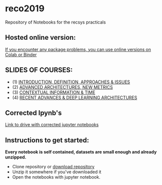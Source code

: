 # reco2019
Repository of Notebooks for the recsys practicals

## Hosted online version:

[If you encounter any package problems, you can use online versions on Colab or Binder](https://github.com/cedias/rs2019-online)

## SLIDES OF COURSES:

- (1) [INTRODUCTION, DEFINITION, APPROACHES & ISSUES](https://drive.google.com/open?id=0B5HWSvDb1DnebVJ0cWM1cU1renlGQUpDbVFvdzJFc0U0SHJF)
- (2) [ADVANCED ARCHITECTURES, NEW METRICS](https://drive.google.com/open?id=0B5HWSvDb1Dneekl1ampFc3MxYWxPWVQxQ3llTE5hcEJpekxz)
- (3) [CONTEXTUAL INFORMATION & TIME](https://drive.google.com/open?id=0B5HWSvDb1DneV2d5VS1kMEp2U2Y4d014bXlpeHNETFBZVXo0)
- (4) [RECENT ADVANCES & DEEP LEARNING ARCHITECTURES](https://drive.google.com/open?id=0B5HWSvDb1DneTVpwWUZvbVhTRGhJVmlPS1lTMnJUYUJjODM0)

## Corrected Ipynb's
[Link to drive with corrected jupyter notebooks](https://drive.google.com/open?id=1-po1jdFjmUUypy_CjxEjU8qq5vHJL3H-)

## Instructions to get started:
__Every notebook is self contained, datasets are small enough and already unzipped.__

- Clone repository or [download repository](https://github.com/cedias/reco2019/archive/master.zip)
- Unzip it somewhere if you've downloaded it
- Open the notebooks with jupyter notebook.

